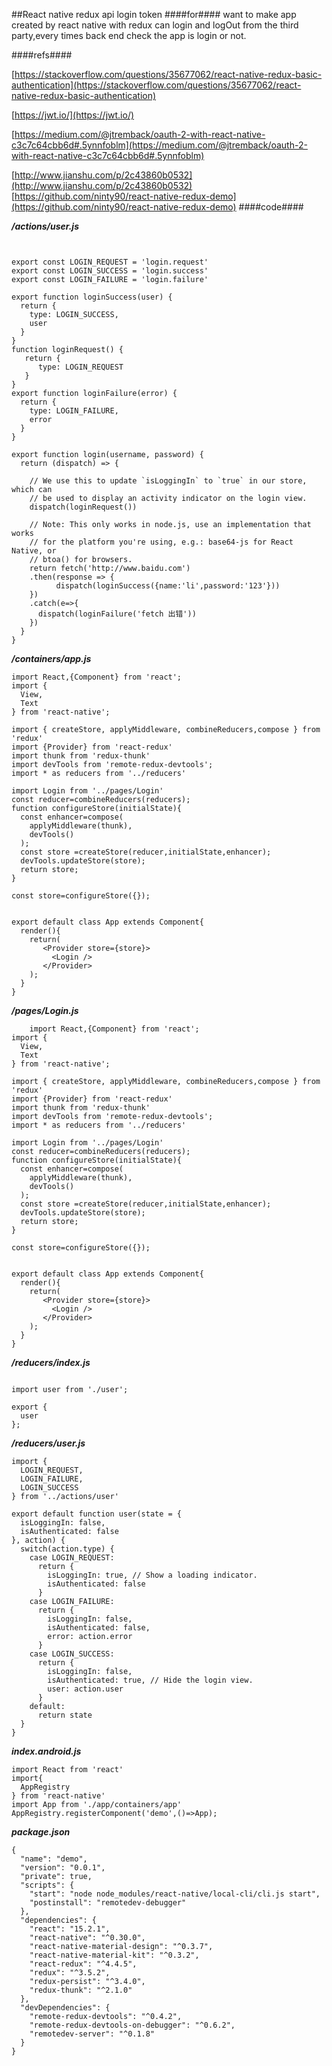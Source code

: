 ##React native redux  api login token
####for####
	want to make app created by react native with redux can login and logOut from the third party,every times back end check the app is login or not.

####refs####

[https://stackoverflow.com/questions/35677062/react-native-redux-basic-authentication](https://stackoverflow.com/questions/35677062/react-native-redux-basic-authentication)

[https://jwt.io/](https://jwt.io/)

[https://medium.com/@jtremback/oauth-2-with-react-native-c3c7c64cbb6d#.5ynnfoblm](https://medium.com/@jtremback/oauth-2-with-react-native-c3c7c64cbb6d#.5ynnfoblm)

[http://www.jianshu.com/p/2c43860b0532](http://www.jianshu.com/p/2c43860b0532)
[https://github.com/ninty90/react-native-redux-demo](https://github.com/ninty90/react-native-redux-demo)
####code####

***/actions/user.js***
```
	

export const LOGIN_REQUEST = 'login.request'
export const LOGIN_SUCCESS = 'login.success'
export const LOGIN_FAILURE = 'login.failure'

export function loginSuccess(user) {
  return {
    type: LOGIN_SUCCESS,
    user
  }
}
function loginRequest() {
   return {
      type: LOGIN_REQUEST
   }
}
export function loginFailure(error) {
  return {
    type: LOGIN_FAILURE,
    error
  }
}

export function login(username, password) {
  return (dispatch) => {

    // We use this to update `isLoggingIn` to `true` in our store, which can
    // be used to display an activity indicator on the login view.
    dispatch(loginRequest())

    // Note: This only works in node.js, use an implementation that works
    // for the platform you're using, e.g.: base64-js for React Native, or
    // btoa() for browsers.
    return fetch('http://www.baidu.com')
    .then(response => {
          dispatch(loginSuccess({name:'li',password:'123'}))
    })
    .catch(e=>{
      dispatch(loginFailure('fetch 出错'))
    })
  }
}

```

***/containers/app.js***
```
import React,{Component} from 'react';
import {
  View,
  Text
} from 'react-native';

import { createStore, applyMiddleware, combineReducers,compose } from 'redux'
import {Provider} from 'react-redux'
import thunk from 'redux-thunk'
import devTools from 'remote-redux-devtools';
import * as reducers from '../reducers'

import Login from '../pages/Login'
const reducer=combineReducers(reducers);
function configureStore(initialState){
  const enhancer=compose(
    applyMiddleware(thunk),
    devTools()
  );
  const store =createStore(reducer,initialState,enhancer);
  devTools.updateStore(store);
  return store;
}

const store=configureStore({});


export default class App extends Component{
  render(){
    return(
       <Provider store={store}>
         <Login />
       </Provider>
    );
  }
}

```

***/pages/Login.js***

```
	import React,{Component} from 'react';
import {
  View,
  Text
} from 'react-native';

import { createStore, applyMiddleware, combineReducers,compose } from 'redux'
import {Provider} from 'react-redux'
import thunk from 'redux-thunk'
import devTools from 'remote-redux-devtools';
import * as reducers from '../reducers'

import Login from '../pages/Login'
const reducer=combineReducers(reducers);
function configureStore(initialState){
  const enhancer=compose(
    applyMiddleware(thunk),
    devTools()
  );
  const store =createStore(reducer,initialState,enhancer);
  devTools.updateStore(store);
  return store;
}

const store=configureStore({});


export default class App extends Component{
  render(){
    return(
       <Provider store={store}>
         <Login />
       </Provider>
    );
  }
}

```

***/reducers/index.js***

```
	
import user from './user';

export {
  user
};

```

***/reducers/user.js***

```
import {
  LOGIN_REQUEST,
  LOGIN_FAILURE,
  LOGIN_SUCCESS
} from '../actions/user'

export default function user(state = {
  isLoggingIn: false,
  isAuthenticated: false
}, action) {
  switch(action.type) {
    case LOGIN_REQUEST:
      return {
        isLoggingIn: true, // Show a loading indicator.
        isAuthenticated: false
      }
    case LOGIN_FAILURE:
      return {
        isLoggingIn: false,
        isAuthenticated: false,
        error: action.error
      }
    case LOGIN_SUCCESS:
      return {
        isLoggingIn: false,
        isAuthenticated: true, // Hide the login view.
        user: action.user
      }
    default:
      return state
  }
}

```

***index.android.js***

```
import React from 'react'
import{
  AppRegistry
} from 'react-native'
import App from './app/containers/app'
AppRegistry.registerComponent('demo',()=>App);

```

***package.json***

```
{
  "name": "demo",
  "version": "0.0.1",
  "private": true,
  "scripts": {
    "start": "node node_modules/react-native/local-cli/cli.js start",
    "postinstall": "remotedev-debugger"
  },
  "dependencies": {
    "react": "15.2.1",
    "react-native": "^0.30.0",
    "react-native-material-design": "^0.3.7",
    "react-native-material-kit": "^0.3.2",
    "react-redux": "^4.4.5",
    "redux": "^3.5.2",
    "redux-persist": "^3.4.0",
    "redux-thunk": "^2.1.0"
  },
  "devDependencies": {
    "remote-redux-devtools": "^0.4.2",
    "remote-redux-devtools-on-debugger": "^0.6.2",
    "remotedev-server": "^0.1.8"
  }
}

```
